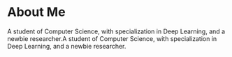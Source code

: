 

# About Me

A student of Computer Science, with specialization in Deep Learning, and a newbie researcher.A student of Computer Science, with specialization in Deep Learning, and a newbie researcher.

